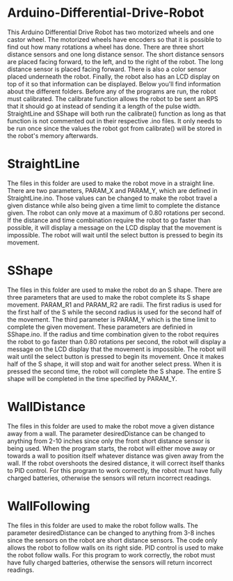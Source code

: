 # Arduino-Differential-Drive-Robot

This Arduino Differential Drive Robot has two motorized wheels and one castor wheel. The motorized wheels have encoders so
that it is possible to find out how many rotations a wheel has done. There are three short distance sensors and one long distance 
sensor. The short distance sensors are placed facing forward, to the left, and to the right of the robot. The long distance sensor is 
placed facing forward. There is also a color sensor placed underneath the robot. Finally, the robot also has an LCD display on top of it 
so that information can be displayed. Below you'll find information about the different folders. Before any of the programs are run, the 
robot  must calibrated. The calibrate function allows the robot to be sent an RPS that it should go at instead of sending it a length of 
the pulse width. StraightLine and SShape will both run the calibrate() function as long as that function is not commented out in their
respective .ino files. It only needs to be run once since the values the robot got from calibrate() will be stored in the robot's memory
afterwards.

# StraightLine
The files in this folder are used to make the robot move in a straight line. There are two parameters, PARAM_X and PARAM_Y, which are
defined in StraightLine.ino. Those values can be changed to make the robot travel a given distance while also being given a time limit
to complete the distance given. The robot can only move at a maximum of 0.80 rotations per second. If the distance and time combination
require the robot to go faster than possible, it will display a message on the LCD display that the movement is impossible. The robot 
will wait until the select button is pressed to begin its movement.

# SShape
The files in this folder are used to make the robot do an S shape. There are three parameters that are used to make the robot complete
its S shape movement. PARAM_R1 and PARAM_R2 are radii. The first radius is used for the first half of the S while the second radius is
used for the second half of the movement. The third parameter is PARAM_Y which is the time limit to complete the given movement. These
parameters are definied in SShape.ino. If the radius and time combination given to the robot requires the robot to go faster than 0.80 
rotations per second, the robot will display a message on the LCD display that the movement is impossible. The robot will wait until
the select button is pressed to begin its movement. Once it makes half of the S shape, it will stop and wait for another select press.
When it is pressed the second time, the robot will complete the S shape. The entire S shape will be completed in the time specified by
PARAM_Y.

# WallDistance
The files in this folder are used to make the robot move a given distance away from a wall. The parameter desiredDistance can be changed 
to anything from 2-10 inches since only the front short distance sensor is being used. When the program starts, the robot will either 
move away or towards a wall to position itself whatever distance was given away from the wall. If the robot overshoots the desired 
distance, it will correct itself thanks to PID control. For this program to work correctly, the robot must have fully charged batteries, 
otherwise the sensors will return incorrect readings.

# WallFollowing
The files in this folder are used to make the robot follow walls. The parameter desiredDistance can be changed to anything from 3-8 
inches since the sensors on the robot are short distance sensors. The code only allows the robot to follow walls on its right side. PID
control is used to make the robot follow walls. For this program to work correctly, the robot must have fully charged batteries,
otherwise the sensors will return incorrect readings.
